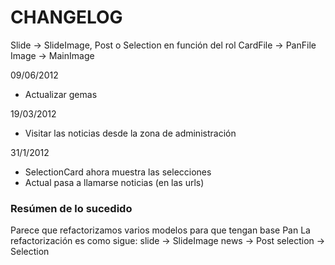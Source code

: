 # CHANGELOG

Slide -> SlideImage, Post o Selection en función del rol
CardFile -> PanFile
Image -> MainImage

09/06/2012
- Actualizar gemas

19/03/2012
- Visitar las noticias desde la zona de administración

31/1/2012
  * SelectionCard ahora muestra las selecciones
  * Actual pasa a llamarse noticias (en las urls)

### Resúmen de lo sucedido

Parece que refactorizamos varios modelos para que tengan base Pan
La refactorización es como sigue:
slide -> SlideImage
news -> Post
selection -> Selection

